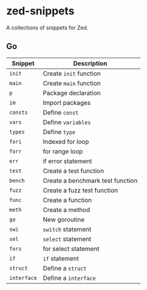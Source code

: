 # zed-snippets

A collections of snippets for Zed.

## Go

| Snippet     | Description                      |
| ----------- | -------------------------------- |
| `init`      | Create `init` function           |
| `main`      | Create `main` function           |
| `p`         | Package declaration              |
| `im`        | Import packages                  |
| `consts`    | Define `const`                   |
| `vars`      | Define `variables`               |
| `types`     | Define `type`                    |
| `fori`      | Indexed for loop                 |
| `forr`      | for range loop                   |
| `err`       | if error statement               |
| `test`      | Create a test function           |
| `bench`     | Create a benchmark test function |
| `fuzz`      | Create a fuzz test function      |
| `func`      | Create a function                |
| `meth`      | Create a method                  |
| `go`        | New goroutine                    |
| `swi`    | `switch` statement               |
| `sel`    | `select` statement               |
| `fors`      | for select statement             |
| `if`        | `if` statement                   |
| `struct`    | Define a `struct`                |
| `interface` | Define a `interface`             |
